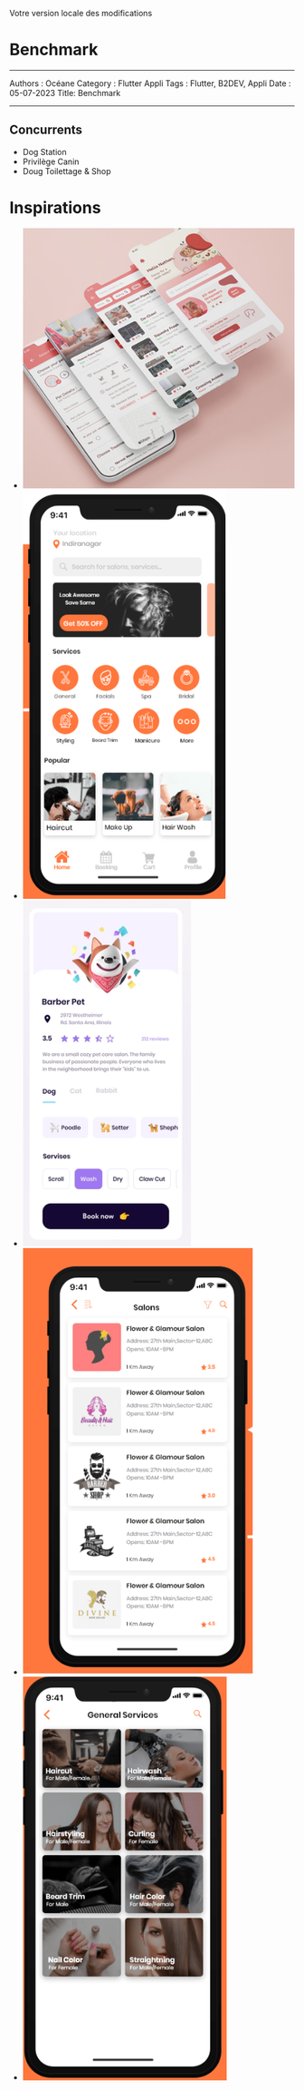 Votre version locale des modifications


# Benchmark

---
Authors : Océane
Category : Flutter Appli
Tags : Flutter, B2DEV, Appli
Date : 05-07-2023
Title: Benchmark

---




## Concurrents

- Dog Station
- Privilège Canin
- Doug Toilettage & Shop


# Inspirations

- ![Applis écrans](./asset/appli_ecran.png "Les différents écrans de l'application")
- ![Applis home](./asset/home.png "Homepage Application")
- ![Applis infos](./asset/appli_infos.png "Les infos de l'application")
- ![Applis services](./asset/services.png "Les services détaillés de l'application")
- ![Applis écrans](./asset/appli_services.png "Les présentations des différents services de l'application")









